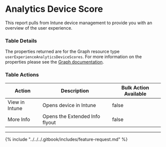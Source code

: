 # Analytics Device Score

This report pulls from Intune device management to provide you with an overview of the user experience.

### Table Details

The properties returned are for the Graph resource type `userExperienceAnalyticsDeviceScores`. For more information on the properties please see the [Graph documentation](https://learn.microsoft.com/en-us/graph/api/resources/intune-devices-userexperienceanalyticsdevicescores?view=graph-rest-1.0#properties).

### Table Actions

<table><thead><tr><th>Action</th><th>Description</th><th data-type="checkbox">Bulk Action Available</th></tr></thead><tbody><tr><td>View in Intune</td><td>Opens device in Intune </td><td>false</td></tr><tr><td>More Info</td><td> Opens the Extended Info flyout</td><td>false</td></tr></tbody></table>

***

{% include "../../../.gitbook/includes/feature-request.md" %}
